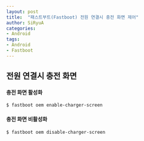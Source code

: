 ```yaml
---
layout: post
title:  "패스트부트(Fastboot) 전원 연결시 충전 화면 제어"
author: SiRyuA
categories:
- Android
tags:
- Android
- Fastboot
---
```


## 전원 연결시 충전 화면

#### 충전 화면 활성화
~~~~
$ fastboot oem enable-charger-screen
~~~~

#### 충전 화면 비활성화
~~~~
$ fastboot oem disable-charger-screen
~~~~
